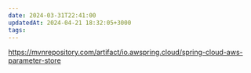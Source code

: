 ```yaml
---
date: 2024-03-31T22:41:00
updatedAt: 2024-04-21 18:32:05+3000
tags: 
---
```

https://mvnrepository.com/artifact/io.awspring.cloud/spring-cloud-aws-parameter-store
